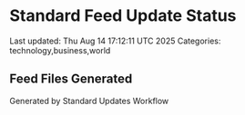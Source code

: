 # Standard Feed Update Status
Last updated: Thu Aug 14 17:12:11 UTC 2025
Categories: technology,business,world

## Feed Files Generated

Generated by Standard Updates Workflow
